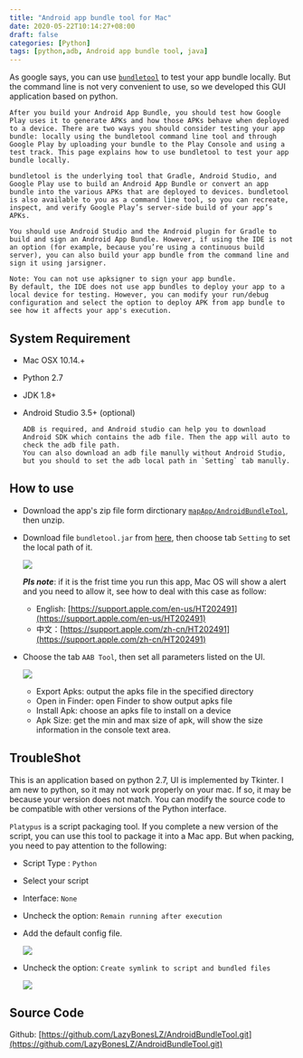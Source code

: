 ```yaml
---
title: "Android app bundle tool for Mac"
date: 2020-05-22T10:14:27+08:00
draft: false
categories: [Python]
tags: [python,adb, Android app bundle tool, java]
---
```


As google says, you can use [`bundletool`](https://developer.android.com/studio/command-line/bundletool) to test your app bundle locally. But the command line is not very convenient to use, so we developed this GUI application based on python.<!--more-->

```
After you build your Android App Bundle, you should test how Google Play uses it to generate APKs and how those APKs behave when deployed to a device. There are two ways you should consider testing your app bundle: locally using the bundletool command line tool and through Google Play by uploading your bundle to the Play Console and using a test track. This page explains how to use bundletool to test your app bundle locally.

bundletool is the underlying tool that Gradle, Android Studio, and Google Play use to build an Android App Bundle or convert an app bundle into the various APKs that are deployed to devices. bundletool is also available to you as a command line tool, so you can recreate, inspect, and verify Google Play’s server-side build of your app’s APKs.

You should use Android Studio and the Android plugin for Gradle to build and sign an Android App Bundle. However, if using the IDE is not an option (for example, because you’re using a continuous build server), you can also build your app bundle from the command line and sign it using jarsigner.

Note: You can not use apksigner to sign your app bundle.
By default, the IDE does not use app bundles to deploy your app to a local device for testing. However, you can modify your run/debug configuration and select the option to deploy APK from app bundle to see how it affects your app's execution.
```



## System Requirement
* Mac OSX 10.14.+
* Python 2.7
* JDK 1.8+
* Android Studio 3.5+ (optional)

	```
	ADB is required, and Android studio can help you to download Android SDK which contains the adb file. Then the app will auto to check the adb file path. 
	You can also download an adb file manully without Android Studio, but you should to set the adb local path in `Setting` tab manully.
	```
	

## How to use
* Download the app's zip file form dirctionary [`mapApp/AndroidBundleTool`](https://github.com/LazyBonesLZ/AndroidBundleTool/tree/master/macApp/AndroidAppBundleTool.zip), then unzip.
* Download file `bundletool.jar` from [here](https://github.com/google/bundletool/releases), then choose tab `Setting` to set the local path of it.

	![](/img/14_aab_tool/setting.png)
	
	***Pls note***: if it is the frist time you run this app, Mac OS will show a alert and you need to allow it, see how to deal with this case as follow:
	
	* English: [https://support.apple.com/en-us/HT202491](https://support.apple.com/en-us/HT202491)
	* 中文：[https://support.apple.com/zh-cn/HT202491](https://support.apple.com/zh-cn/HT202491)

* Choose the tab `AAB Tool`, then set all parameters listed on the UI.

	![](/img/14_aab_tool/aabtool.png)
	
	* Export Apks: output the apks file in the specified directory
	* Open in Finder: open Finder to show output apks file 
	* Install Apk: choose an apks file to install on a device
	* Apk Size: get the min and max size of apk, will show the size information in the console text area.

## TroubleShot
This is an application based on python 2.7, UI is implemented by Tkinter. I am new to python, so it may not work properly on your mac. If so, it may be because your version does not match. You can modify the source code to be compatible with other versions of the Python interface.

`Platypus` is a script packaging tool. If you complete a new version of the script, you can use this tool to package it into a Mac app. But when packing, you need to pay attention to the following: 

* Script Type : `Python`
* Select your script
* Interface: `None`
* Uncheck the option: `Remain running after execution`
* Add the default config file.

	![](/img/14_aab_tool/py2app1.png)

* Uncheck the option: `Create symlink to script and bundled files`

	![](/img/14_aab_tool/py2app2.png)

## Source Code 
Github: [https://github.com/LazyBonesLZ/AndroidBundleTool.git](https://github.com/LazyBonesLZ/AndroidBundleTool.git)


